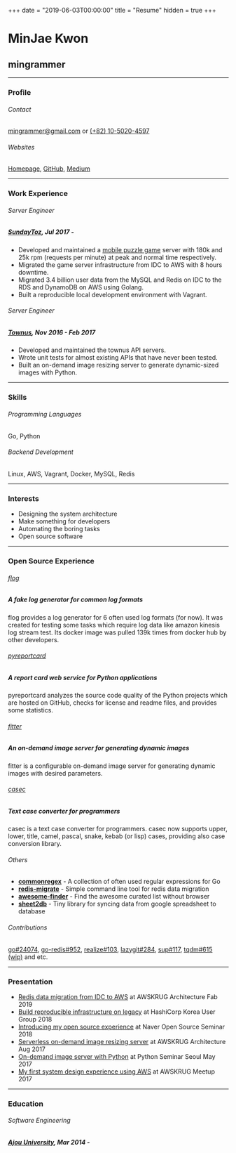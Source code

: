 +++
date = "2019-06-03T00:00:00"
title = "Resume"
hidden = true
+++

# MinJae Kwon

## mingrammer

---

### Profile

###### Contact

[mingrammer@gmail.com](mingrammer@gmail.com) or [(+82) 10-5020-4597](sms:821050204597)

###### Websites

[Homepage](https://mingrammer.com), [GitHub](https://github.com/mingrammer), [Medium](https://medium.com/@mingrammer)

---

### Work Experience

###### Server Engineer
##### [SundayToz](http://corp.sundaytoz.com/), Jul 2017 -

- Developed and maintained a [mobile puzzle game](http://corp.sundaytoz.com/sachunsung-) server with 180k and 25k rpm (requests per minute) at peak and normal time respectively.
- Migrated the game server infrastructure from IDC to AWS with 8 hours downtime.
- Migrated 3.4 billion user data from the MySQL and Redis on IDC to the RDS and DynamoDB on AWS using Golang.
- Built a reproducible local development environment with Vagrant.

###### Server Engineer
##### [Townus](https://www.townus.co.kr/), Nov 2016 - Feb 2017

- Developed and maintained the townus API servers.
- Wrote unit tests for almost existing APIs that have never been tested.
- Built an on-demand image resizing server to generate dynamic-sized images with Python.

---

### Skills

###### Programming Languages
    
Go, Python

###### Backend Development

Linux, AWS, Vagrant, Docker, MySQL, Redis

---

### Interests

- Designing the system architecture
- Make something for developers
- Automating the boring tasks
- Open source software

---

### Open Source Experience

###### [flog](https://github.com/mingrammer/flog)
##### A fake log generator for common log formats

flog provides a log generator for 6 often used log formats (for now). It was created for testing some tasks which require log data like amazon kinesis log stream test. Its docker image was pulled 139k times from docker hub by other developers.

###### [pyreportcard](https://github.com/mingrammer/pyreportcard)
##### A report card web service for Python applications

pyreportcard analyzes the source code quality of the Python projects which are hosted on GitHub, checks for license and readme files, and provides some statistics.

###### [fitter](https://github.com/mingrammer/fitter)
##### An on-demand image server for generating dynamic images

fitter is a configurable on-demand image server for generating dynamic images with desired parameters.

###### [casec](https://github.com/mingrammer/casec)
##### Text case converter for programmers

casec is a text case converter for programmers. casec now supports upper, lower, title, camel, pascal, snake, kebab (or lisp) cases, providing also case conversion library.

###### Others

- **[commonregex](https://github.com/mingrammer/commonregex)** - A collection of often used regular expressions for Go
- **[redis-migrate](https://github.com/mingrammer/redis-migrate)** - Simple command line tool for redis data migration
- **[awesome-finder](https://github.com/mingrammer/awesome-finder)** - Find the awesome curated list without browser
- **[sheet2db](https://github.com/mingrammer/sheet2db)** - Tiny library for syncing data from google spreadsheet to database

###### Contributions

[go#24074](https://github.com/golang/go/pull/24074), [go-redis#952](https://github.com/go-redis/redis/pull/952), [realize#103](https://github.com/oxequa/realize/pull/103), [lazygit#284](https://github.com/jesseduffield/lazygit/pull/284), [sup#117](https://github.com/pressly/sup/pull/117), [tqdm#615 (wip)](https://github.com/tqdm/tqdm/pull/615) and etc.

---

### Presentation

- [Redis data migration from IDC to AWS](https://speakerdeck.com/mingrammer/idceseo-awsro-redis-deiteo-ijeonhagi) at AWSKRUG Architecture Fab 2019
- [Build reproducible infrastructure on legacy](https://speakerdeck.com/mingrammer/regeosi-wieseo-jaehyeon-ganeunghan-hwangyeong-gucughagi) at HashiCorp Korea User Group 2018
- [Introducing my open source experience](https://speakerdeck.com/mingrammer/gaebaljayi-heunhan-cwimi-opeunsoseu-gaebal) at Naver Open Source Seminar 2018
- [Serverless on-demand image resizing server](https://speakerdeck.com/mingrammer/building-a-serverless-application-with-aws) at AWSKRUG Architecture Aug 2017
- [On-demand image server with Python](https://speakerdeck.com/mingrammer/on-demand-image-server-with-python) at Python Seminar Seoul May 2017
- [My first system design experience using AWS](https://speakerdeck.com/mingrammer/cobo-seobeo-gaebaljayi-aws-hoego) at AWSKRUG Meetup 2017

---

### Education

###### Software Engineering
##### [Ajou University](http://www.ajou.ac.kr), Mar 2014 -
